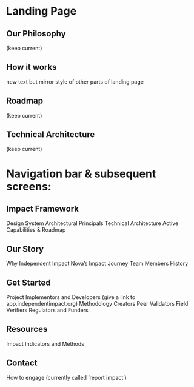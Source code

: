 # Landing Page

## Our Philosophy
(keep current)
## How it works
new text but mirror style of other parts of landing page
## Roadmap
(keep current)
## Technical Architecture
(keep current)
# Navigation bar & subsequent screens:

## Impact Framework
Design System
Architectural Principals
Technical Architecture
Active Capabilities & Roadmap

## Our Story
Why Independent Impact
Nova’s Impact Journey 
Team Members
History

## Get Started
Project Implementors and Developers (give a link to app.independentimpact.org)
Methodology Creators
Peer Validators
Field Verifiers
Regulators and Funders

## Resources
Impact Indicators and Methods

## Contact 
How to engage (currently called ‘report impact’)